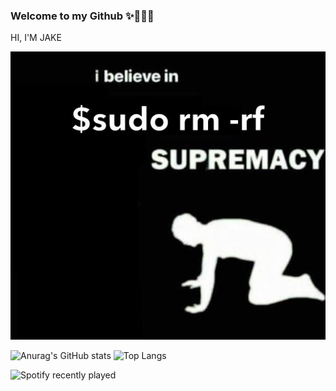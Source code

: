 ### Welcome to my Github  ✨🤸🏼‍♀️

HI, I'M JAKE

![image](./sudo.JPG)

![Anurag's GitHub stats](https://github-readme-stats.vercel.app/api?username=JAKEYSLINKY&theme=tokyonight)
![Top Langs](https://github-readme-stats.vercel.app/api/top-langs/?username=JAKEYSLINKY&width500&theme=radical)




![Spotify recently played](https://spotify-recently-played-readme.vercel.app/api?user=31cvbqugbj36s276q4whfbhwjqri&width=600&count=5)



